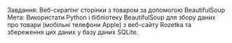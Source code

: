 Завдання: Веб-скрапінг сторінки з товаром за допомогою BeautifulSoup
Мета: Використати Python і бібліотеку BeautifulSoup для збору даних про товари (мобільні телефони Apple) з веб-сайту Rozetka та збереження цих даних у базу даних SQLite.
